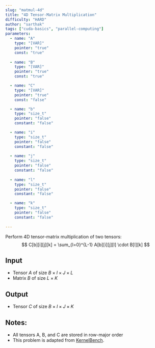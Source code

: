 ```yaml
---
slug: "matmul-4d"
title: "4D Tensor-Matrix Multiplication"
difficulty: "HARD"
author: "sarthak"
tags: ["cuda-basics", "parallel-computing"]
parameters:
  - name: "A"
    type: "[VAR]"
    pointer: "true"
    const: "true"
  
  - name: "B"
    type: "[VAR]"
    pointer: "true"
    const: "true"

  - name: "C" 
    type: "[VAR]"
    pointer: "true"
    const: "false"

  - name: "b" 
    type: "size_t"
    pointer: "false"
    constant: "false"

  - name: "i"
    type: "size_t"
    pointer: "false"
    constant: "false"
    
  - name: "j"
    type: "size_t"
    pointer: "false"
    constant: "false"
  
  - name: "l"
    type: "size_t"
    pointer: "false"
    constant: "false"

  - name: "k"
    type: "size_t"
    pointer: "false"
    constant: "false"
    
---
```


Perform 4D tensor-matrix multiplication of two tensors:
$$
C[b][i][j][k] = \sum_{l=0}^{L-1} A[b][i][j][l] \cdot B[l][k]
$$

## Input
- Tensor $A$ of size $B \times I \times J \times L$
- Matrix $B$ of size $L \times K$

## Output
- Tensor $C$ of size $B \times I \times J \times K$

## Notes:
- All tensors $\text{A}$, $\text{B}$, and $\text{C}$ are stored in row-major order
- This problem is adapted from [KernelBench](https://github.com/ScalingIntelligence/KernelBench/blob/main/KernelBench/level1/11_4D_tensor_matrix_multiplication.py).